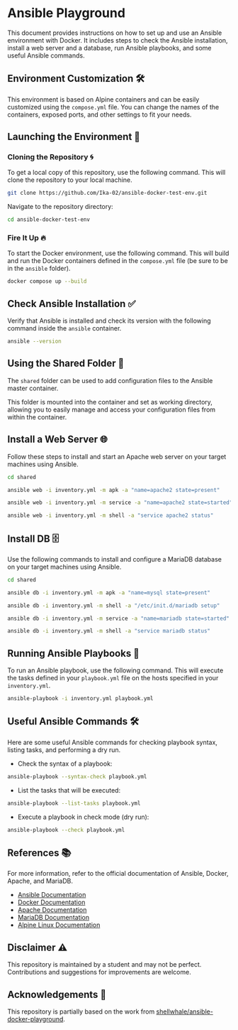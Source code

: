 # Ansible Playground

This document provides instructions on how to set up and use an Ansible environment with Docker. It includes steps to check the Ansible installation, install a web server and a database, run Ansible playbooks, and some useful Ansible commands.

## Environment Customization 🛠️

This environment is based on Alpine containers and can be easily customized using the `compose.yml` file. You can change the names of the containers, exposed ports, and other settings to fit your needs.

## Launching the Environment 🚀

### Cloning the Repository 🌀

To get a local copy of this repository, use the following command. This will clone the repository to your local machine.

```sh
git clone https://github.com/Ika-02/ansible-docker-test-env.git
```

Navigate to the repository directory:

```sh
cd ansible-docker-test-env
```

### Fire It Up 🔥

To start the Docker environment, use the following command. This will build and run the Docker containers defined in the `compose.yml` file (be sure to be in the `ansible` folder).

```sh
docker compose up --build
```

## Check Ansible Installation ✅

Verify that Ansible is installed and check its version with the following command inside the `ansible` container.

```sh
ansible --version
```

## Using the Shared Folder 📁

The `shared` folder can be used to add configuration files to the Ansible master container. 

This folder is mounted into the container and set as working directory, allowing you to easily manage and access your configuration files from within the container.

## Install a Web Server 🌐

Follow these steps to install and start an Apache web server on your target machines using Ansible.

```sh
cd shared

ansible web -i inventory.yml -m apk -a "name=apache2 state=present"

ansible web -i inventory.yml -m service -a "name=apache2 state=started"

ansible web -i inventory.yml -m shell -a "service apache2 status"
```

## Install DB 🗄️

Use the following commands to install and configure a MariaDB database on your target machines using Ansible.

```sh
cd shared

ansible db -i inventory.yml -m apk -a "name=mysql state=present"

ansible db -i inventory.yml -m shell -a "/etc/init.d/mariadb setup"

ansible db -i inventory.yml -m service -a "name=mariadb state=started"

ansible db -i inventory.yml -m shell -a "service mariadb status"
```

## Running Ansible Playbooks 📜

To run an Ansible playbook, use the following command. This will execute the tasks defined in your `playbook.yml` file on the hosts specified in your `inventory.yml`.

```sh
ansible-playbook -i inventory.yml playbook.yml
```

## Useful Ansible Commands 🛠️

Here are some useful Ansible commands for checking playbook syntax, listing tasks, and performing a dry run.

- Check the syntax of a playbook:

```sh
ansible-playbook --syntax-check playbook.yml
```

- List the tasks that will be executed:

```sh
ansible-playbook --list-tasks playbook.yml
```

- Execute a playbook in check mode (dry run):

```sh
ansible-playbook --check playbook.yml
```

## References 📚

For more information, refer to the official documentation of Ansible, Docker, Apache, and MariaDB.

- [Ansible Documentation](https://docs.ansible.com/)
- [Docker Documentation](https://docs.docker.com/)
- [Apache Documentation](https://httpd.apache.org/docs/)
- [MariaDB Documentation](https://mariadb.com/kb/en/documentation/)
- [Alpine Linux Documentation](https://wiki.alpinelinux.org/wiki/Main_Page)

## Disclaimer ⚠️

This repository is maintained by a student and may not be perfect. Contributions and suggestions for improvements are welcome.

## Acknowledgements 🙏

This repository is partially based on the work from [shellwhale/ansible-docker-playground](https://github.com/shellwhale/ansible-docker-playground).